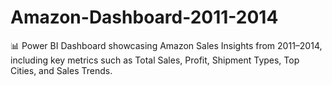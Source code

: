 # Amazon-Dashboard-2011-2014
📊 Power BI Dashboard showcasing Amazon Sales Insights from 2011–2014, including key metrics such as Total Sales, Profit, Shipment Types, Top Cities, and Sales Trends.
